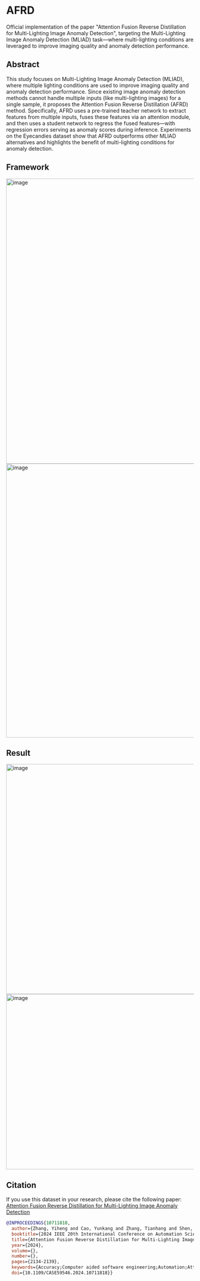 # AFRD
Official implementation of the paper "Attention Fusion Reverse Distillation for Multi-Lighting Image Anomaly Detection", targeting the Multi-Lighting Image Anomaly Detection (MLIAD) task—where multi-lighting conditions are leveraged to improve imaging quality and anomaly detection performance.

## Abstract
This study focuses on Multi-Lighting Image Anomaly Detection (MLIAD), where multiple lighting conditions are used to improve imaging quality and anomaly detection performance. Since existing image anomaly detection methods cannot handle multiple inputs (like multi-lighting images) for a single sample, it proposes the Attention Fusion Reverse Distillation (AFRD) method. Specifically, AFRD uses a pre-trained teacher network to extract features from multiple inputs, fuses these features via an attention module, and then uses a student network to regress the fused features—with regression errors serving as anomaly scores during inference. Experiments on the Eyecandies dataset show that AFRD outperforms other MLIAD alternatives and highlights the benefit of multi-lighting conditions for anomaly detection.
## Framework
<img width="700" height="766" alt="image" src="https://github.com/user-attachments/assets/c1cfe7b0-4750-4031-8ea3-e99ce9cae570" />
<img width="1495" height="736" alt="image" src="https://github.com/user-attachments/assets/b7818a31-1655-46ae-a054-a344dd6e899b" />

## Result
<img width="1395" height="618" alt="image" src="https://github.com/user-attachments/assets/3d9ec693-049f-4279-bb81-9e6058acc561" />
<img width="1468" height="471" alt="image" src="https://github.com/user-attachments/assets/37591d4d-d5a8-4a15-bf44-0c6a26f1cc21" />

## Citation
If you use this dataset in your research, please cite the following paper:
[Attention Fusion Reverse Distillation for Multi-Lighting Image Anomaly Detection](https://ieeexplore.ieee.org/document/10711818)
```bibtex
@INPROCEEDINGS{10711818,
  author={Zhang, Yiheng and Cao, Yunkang and Zhang, Tianhang and Shen, Weiming},
  booktitle={2024 IEEE 20th International Conference on Automation Science and Engineering (CASE)}, 
  title={Attention Fusion Reverse Distillation for Multi-Lighting Image Anomaly Detection}, 
  year={2024},
  volume={},
  number={},
  pages={2134-2139},
  keywords={Accuracy;Computer aided software engineering;Automation;Attention mechanisms;Lighting;Imaging;Production;Feature extraction;Anomaly detection},
  doi={10.1109/CASE59546.2024.10711818}}
